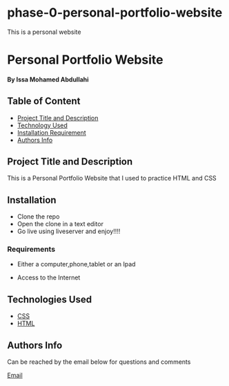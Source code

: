 # phase-0-personal-portfolio-website
This is a personal website 

# Personal  Portfolio Website

#### By Issa Mohamed Abdullahi
<!-- ##### [Site] (https://issadiinow.github.io/phase-0-personal-portfolio-website/) -->


## Table of Content

+ [Project Title and Description](#Description)
+ [Technology Used](#Technology-used)
+ [Installation Requirement](#Requirements)
+ [Authors Info](#Authors-Info)

## Project Title and Description

This is a Personal Portfolio Website that I used to practice HTML and CSS 

## Installation

* Clone the repo
* Open the clone in a text editor
* Go live using liveserver and enjoy!!!!

### Requirements

* Either a computer,phone,tablet or an Ipad

* Access to the Internet

## Technologies Used

* [CSS](https://developer.mozilla.org/en-US/docs/Web/CSS)
* [HTML](https://developer.mozilla.org/en-US/docs/Glossary/HTML)

## Authors Info
Can be reached by the email below for questions and comments 

[Email](issa.mohamed@student.strathmore.edu)